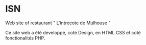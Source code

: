 ISN
===

Web site of restaurant " L'intrecote de Mulhouse " 

Ce site web a été developpé, coté Design, en HTML CSS et coté fonctionalités PHP.

